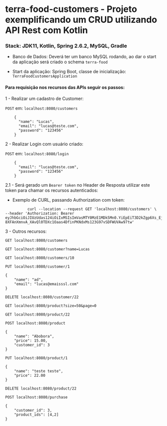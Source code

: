 # terra-food-customers - Projeto exemplificando um CRUD utilizando API Rest com Kotlin

### Stack: JDK11, Kotlin, Spring 2.6.2, MySQL, Gradle

- Banco de Dados: Deverá ter um banco MySQL rodando, ao dar o start da aplicação será criado o schema ```terra-food```

- Start da aplicação: Spring Boot, classe de inicialização: ```TerraFoodCustomersApplication```

#### Para requisição nos recursos das APIs seguir os passos:

1 - Realizar um cadastro de Customer:

```POST``` em: `localhost:8080/customers`
```
    {
      "name": "Lucas",
      "email": "lucas@teste.com",
      "password": "123456"
    }
```
2 - Realizar Login com usuário criado:

```POST``` em: `localhost:8080/login`
```    
    {
      "email": "lucas@teste.com",
      "password": "123456"
    }
```
2.1 - Será gerado um `Bearer token` no Header de Resposta
      utilizar este token para chamar os recursos autenticados:
          
 - Exemplo de CURL, passando Authorization com token:
```
          curl --location --request GET 'localhost:8080/customers' \
--header 'Authorization: Bearer eyJhbGciOiJIUzUdas124iOiIxMSIsImVasMTY0MzE1MDk5Mn0.YiEpEiT3D2kZgp6Xs_EjOaJBvOk-8XFAnXmnvA_XAvQl0TDXc1Oaas4DfinPKNdxMs123G97vSDFWUVAw97tw'
```

3 - Outros recursos:

```
GET localhost:8080/customers
```
```
GET localhost:8080/customer?name=Lucas
```
```
GET localhost:8080/customers/10
```
```
PUT localhost:8080/customer/1

{
    "name": "ad",
    "email": "lucas@emaisssl.com"
}
```
```
DELETE localhost:8080/customer/22
```
```
GET localhost:8080/product?size=50&page=0
```
```
GET localhost:8080/product/22
```
```
POST localhost:8080/product

{
    "name": "Abobora",
    "price": 15.00,
    "customer_id": 3
}
```
```
PUT localhost:8080/product/1

{
    "name": "teste teste",
    "price": 22.00
}
```
```
DELETE localhost:8080/product/22
```
```
POST localhost:8080/purchase

{
    "customer_id": 3,
    "product_ids": [4,2]
}
```
